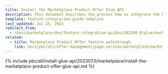 ```yaml
---
title: Install the Marketplace Product Offer Glue API
description: This document describes the process how to integrate the Marketplace Product Offer Glue API feature into a Spryker project.
template: feature-integration-guide-template
last_updated: Jul 25, 2023
redirect_from:
  - /docs/marketplace/dev/feature-integration-guides/202200.0/glue/marketplace-product-offer-feature-integration.html
related:
  - title: Marketplace Product Offer feature walkthrough
    link: docs/pbc/all/offer-management/page.version/marketplace/marketplace-merchant-portal-product-offer-management-feature-overview.html
---
```


{% include pbc/all/install-glue-api/202307.0/marketplace/install-the-marketplace-product-offer-glue-api.md %} <!-- To edit, see /_includes/pbc/all/install-glue-api/202307.0/marketplace/install-the-marketplace-product-offer-glue-api.md -->
